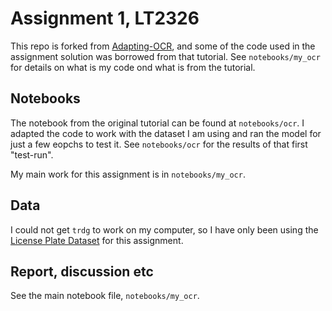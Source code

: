 # Assignment 1, LT2326

This repo is forked from [Adapting-OCR](https://github.com/Deepayan137/Adapting-OCR), and some of the code used in the assignment solution was borrowed from that tutorial. See `notebooks/my_ocr` for details on what is my code ond what is from the tutorial.

## Notebooks
The notebook from the original tutorial can be found at `notebooks/ocr`. I adapted the code to work with the dataset I am using and ran the model for just a few eopchs to test it. See `notebooks/ocr` for the results of that first "test-run".

My main work for this assignment is in `notebooks/my_ocr`.

## Data
I could not get `trdg` to work on my computer, so I have only been using the [License Plate Dataset](https://www.kaggle.com/datasets/francescopettini/license-plate-characters-detection-ocr) for this assignment. 

## Report, discussion etc
See the main notebook file, `notebooks/my_ocr`. 